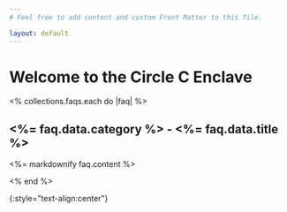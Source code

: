 ```yaml
---
# Feel free to add content and custom Front Matter to this file.

layout: default
---
```


# Welcome to the Circle C Enclave

<% collections.faqs.each do |faq| %>
  <h2><%= faq.data.category %> - <%= faq.data.title %></h2>
  <p><%= markdownify faq.content %></p>
<% end %>

{:style="text-align:center"}
